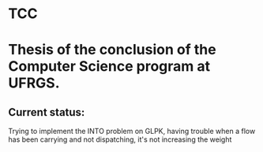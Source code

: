 # TCC

# Thesis of the conclusion of the Computer Science program at UFRGS.

## Current status:

Trying to implement the INTO problem on GLPK, having trouble when a flow has been carrying and not dispatching, it's not increasing the weight 
